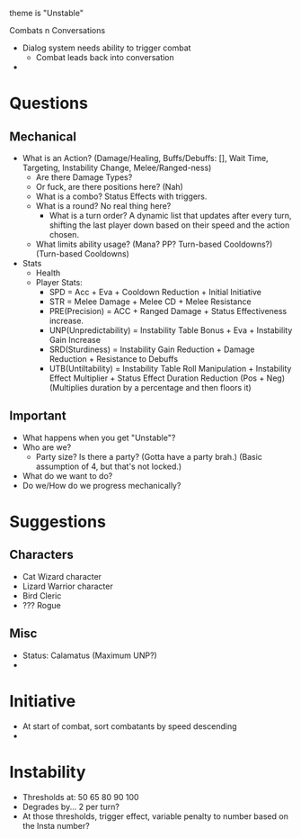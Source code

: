 theme is "Unstable"

Combats n Conversations

-   Dialog system needs ability to trigger combat
    -   Combat leads back into conversation
-

# Questions

## Mechanical

-   What is an Action? (Damage/Healing, Buffs/Debuffs: [], Wait Time, Targeting, Instability Change, Melee/Ranged-ness)
    -   Are there Damage Types?
    -   Or fuck, are there positions here? (Nah)
    -   What is a combo? Status Effects with triggers.
    -   What is a round? No real thing here?
        -   What is a turn order? A dynamic list that updates after every turn, shifting the last player down based on their speed and the action chosen.
    -   What limits ability usage? (Mana? PP? Turn-based Cooldowns?) (Turn-based Cooldowns)
-   Stats
    -   Health
    -   Player Stats:
        -   SPD = Acc + Eva + Cooldown Reduction + Initial Initiative
        -   STR = Melee Damage + Melee CD + Melee Resistance
        -   PRE(Precision) = ACC + Ranged Damage + Status Effectiveness increase.
        -   UNP(Unpredictability) = Instability Table Bonus + Eva + Instability Gain Increase
        -   SRD(Sturdiness) = Instability Gain Reduction + Damage Reduction + Resistance to Debuffs
        -   UTB(Untiltability) = Instability Table Roll Manipulation + Instability Effect Multiplier + Status Effect Duration Reduction (Pos + Neg) (Multiplies duration by a percentage and then floors it)

## Important

-   What happens when you get "Unstable"?
-   Who are we?
    -   Party size? Is there a party? (Gotta have a party brah.) (Basic assumption of 4, but that's not locked.)
-   What do we want to do?
-   Do we/How do we progress mechanically?

# Suggestions

## Characters

-   Cat Wizard character
-   Lizard Warrior character
-   Bird Cleric
-   ??? Rogue

## Misc

-   Status: Calamatus (Maximum UNP?)
-

# Initiative

-   At start of combat, sort combatants by speed descending
-

# Instability

-   Thresholds at: 50 65 80 90 100
-   Degrades by... 2 per turn?
-   At those thresholds, trigger effect, variable penalty to number based on the Insta number?
